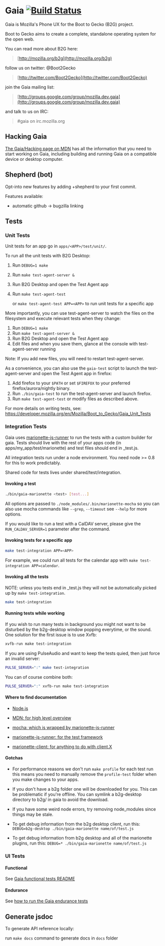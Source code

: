 # Gaia [![Build Status](https://travis-ci.org/mozilla-b2g/gaia.png)](https://travis-ci.org/mozilla-b2g/gaia)

Gaia is Mozilla's Phone UX for the Boot to Gecko (B2G) project.

Boot to Gecko aims to create a complete, standalone operating system for the open web.

You can read more about B2G here:

> [http://mozilla.org/b2g](http://mozilla.org/b2g)

follow us on twitter: @Boot2Gecko

> [http://twitter.com/Boot2Gecko](http://twitter.com/Boot2Gecko)

join the Gaia mailing list:

> [http://groups.google.com/group/mozilla.dev.gaia](http://groups.google.com/group/mozilla.dev.gaia)

and talk to us on IRC:

>  #gaia on irc.mozilla.org

## Hacking Gaia

[The Gaia/Hacking page on MDN](https://developer.mozilla.org/en-US/docs/Mozilla/Firefox_OS/Platform/Gaia/Hacking) has all the information that you need to start working on Gaia, including building and running Gaia on a compatible device or desktop computer.

## Shepherd (bot)

Opt-into new features by adding +shepherd to your first commit.

Features available:
  - automatic github -> bugzilla linking


## Tests

### Unit Tests

Unit tests for an app go in `apps/<APP>/test/unit/`.

To run all the unit tests with B2G Desktop:

1. Run `DEBUG=1 make`
2. Run `make test-agent-server &`
3. Run B2G Desktop and open the Test Agent app
4. Run `make test-agent-test`

   or `make test-agent-test APP=<APP>` to run unit tests for a
   specific app

More importantly, you can use test-agent-server to watch the files
on the filesystem and execute relevant tests when they change:

1. Run `DEBUG=1 make`
2. Run `make test-agent-server &`
3. Run B2G Desktop and open the Test Agent app
4. Edit files and when you save them, glance at the console with
   test-agent-server running

Note: If you add new files, you will need to restart test-agent-server.

As a convenience, you can also use the `gaia-test` script to launch the
test-agent-server and open the Test Agent app in firefox:

1. Add firefox to your `$PATH` or set `$FIREFOX` to your preferred
   firefox/aurora/nightly binary.
2. Run `./bin/gaia-test` to run the test-agent-server and launch firefox.
3. Run `make test-agent-test` or modify files as described above.

For more details on writing tests, see:
https://developer.mozilla.org/en/Mozilla/Boot_to_Gecko/Gaia_Unit_Tests

### Integration Tests

Gaia uses
[marionette-js-runner](https://github.com/mozilla-b2g/marionette-js-runner)
to run the tests with a custom builder for gaia. Tests should live with the rest of your apps code (in apps/my_app/test/marionette) and
test files should end in _test.js.

All integration tests run under a node environment. You need node >= 0.8
for this to work predictably.

Shared code for tests lives under shared/test/integration.

#### Invoking a test

```sh
./bin/gaia-marionette <test> [test...]
```

All options are passed to `./node_modules/.bin/marionette-mocha` so
you can also use mocha commands like `--grep`, `--timeout` see `--help`
for more options.

If you would like to run a test with a CalDAV server,
please give the `RUN_CALDAV_SERVER=1` parameter after the command.

#### Invoking tests for a specific app

```sh
make test-integration APP=<APP>
```

For example, we could run all tests for the calendar app with `make test-integration APP=calendar`.

#### Invoking all the tests

NOTE: unless you tests end in _test.js they will not be
automatically picked up by `make test-integration`.

```sh
make test-integration
```
#### Running tests while working

If you wish to run many tests in background you might not want to be disturbed
by the b2g-desktop window popping everytime, or the sound. One solution for
the first issue is to use Xvfb:

```sh
xvfb-run make test-integration
```

If you are using PulseAudio and want to keep the tests quied, then just force
an invalid server:

```sh
PULSE_SERVER=":" make test-integration
```

You can of course combine both:

```sh
PULSE_SERVER=":" xvfb-run make test-integration
```

#### Where to find documentation
  - [Node.js](http://nodejs.org)

  - [MDN: for high level overview](https://developer.mozilla.org/en-US/docs/Marionette/Marionette_JavaScript_Tools)
  - [mocha: which is wrapped by marionette-js-runner](http://visionmedia.github.io/mocha/)
  - [marionette-js-runner: for the test framework](https://github.com/mozilla-b2g/marionette-js-runner)
  - [marionette-client: for anything to do with client.X](http://lightsofapollo.github.io/marionette_js_client/api-docs/classes/Marionette.Client.html)

#### Gotchas

- For performance reasons we don't run `make profile` for each test
  run this means you need to manually remove the `profile-test`
  folder when you make changes to your apps.

- If you don't have a b2g folder one will be downloaded for you.
  This can be problematic if you're offline. You can symlink a
  b2g-desktop directory to b2g/ in gaia to avoid the download.

- If you have some weird node errors, try removing node_modules since
  things may be stale.

- To get debug information from the b2g desktop client, run this:
`DEBUG=b2g-desktop ./bin/gaia-marionette name/of/test.js`

- To get debug information from b2g desktop and all of the marionette 
plugins, run this:
`DEBUG=* ./bin/gaia-marionette name/of/test.js`

### UI Tests

#### Functional

See [Gaia functional tests README](https://github.com/mozilla-b2g/gaia/blob/master/tests/python/gaia-ui-tests/README.md)

#### Endurance

See [how to run the Gaia endurance tests](https://developer.mozilla.org/en-US/docs/Mozilla/Firefox_OS/Platform/Automated_testing/endurance_tests/how_to_run_gaiaui_endurance_tests)

## Generate jsdoc

To generate API reference locally:

run `make docs` command to generate docs in `docs` folder
